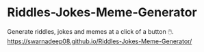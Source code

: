 # Riddles-Jokes-Meme-Generator
Generate riddles, jokes and memes at a click of a button 🖱️. \
https://swarnadeep08.github.io/Riddles-Jokes-Meme-Generator/
